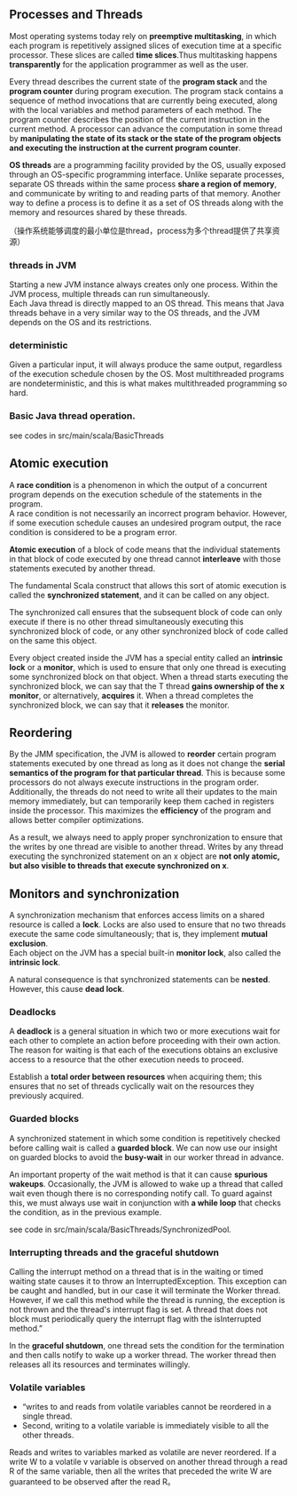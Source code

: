 ## Processes and Threads 
Most operating systems today rely on **preemptive multitasking**, in which each
program is repetitively assigned slices of execution time at a specific
processor. These slices are called **time slices**.Thus multitasking happens
**transparently** for the application programmer as well as the user.

Every thread describes the current state of the **program stack** and the
**program counter** during program execution. The program stack contains
a sequence of method invocations that are currently being executed, along with
the local variables and method parameters of each method. The program counter
describes the position of the current instruction in the current method.
A processor can advance the computation in some thread by **manipulating the
state of its stack or the state of the program objects and executing the
instruction at the current program counter**. 

**OS threads** are a programming facility provided by the OS, usually exposed
through an OS-specific programming interface. Unlike separate processes,
separate OS threads within the same process **share a region of memory**, and
communicate by writing to and reading parts of that memory. Another way to
define a process is to define it as a set of OS threads along with the memory
and resources shared by these threads.

（操作系统能够调度的最小单位是thread，process为多个thread提供了共享资源）

### threads in JVM
Starting a new JVM instance always creates only one process. Within the JVM
process, multiple threads can run simultaneously.  
Each Java thread is directly mapped to an OS thread. This means that Java
threads behave in a very similar way to the OS threads, and the JVM depends on
the OS and its restrictions.

### deterministic  
Given a particular input, it will always produce the same output, regardless of
the execution schedule chosen by the OS.
Most multithreaded programs are nondeterministic, and this is what makes
multithreaded programming so hard. 

### Basic Java thread operation.

see codes in src/main/scala/BasicThreads

## Atomic execution  

A **race condition** is a phenomenon in which the output of a concurrent program
depends on the execution schedule of the statements in the program.       
A race condition is not necessarily an incorrect program behavior. However, if
some execution schedule causes an undesired program output, the race condition
is considered to be a program error.    

**Atomic execution** of a block of code means that the individual statements in
that block of code executed by one thread cannot **interleave** with those
statements executed by another thread.   

The fundamental Scala construct that allows this sort of atomic execution is
called the **synchronized statement**, and it can be called on any object.

The synchronized call ensures that the subsequent block of code can only execute
if there is no other thread simultaneously executing this synchronized block of
code, or any other synchronized block of code called on the same this object.

Every object created inside the JVM has a special entity called an **intrinsic
lock** or a **monitor**, which is used to ensure that only one thread is
executing some synchronized block on that object. When a thread starts executing
the synchronized block, we can say that the T thread **gains ownership of the
x monitor**, or alternatively, **acquires** it. When a thread completes the
synchronized block, we can say that it **releases** the monitor.

## Reordering  
By the JMM specification, the JVM is allowed to **reorder** certain program
statements executed by one thread as long as it does not change the **serial
semantics of the program for that particular thread**. This is because some
processors do not always execute instructions in the program order.
Additionally, the threads do not need to write all their updates to the main
memory immediately, but can temporarily keep them cached in registers inside the
processor. This maximizes the **efficiency** of the program and allows better
compiler optimizations.

As a result, we always need to apply proper synchronization to ensure that the
writes by one thread are visible to another thread.
Writes by any thread executing the synchronized statement on an x object are
**not only atomic, but also visible to threads that execute synchronized on x**.

## Monitors and synchronization   

A synchronization mechanism that enforces access limits on a shared resource is
called a **lock**. Locks are also used to ensure that no two threads execute the
same code simultaneously; that is, they implement **mutual exclusion**.     
Each object on the JVM has a special built-in **monitor lock**, also called the
**intrinsic lock**.     

A natural consequence is that synchronized statements can be **nested**.
However, this cause **dead lock**. 

### Deadlocks  
A **deadlock** is a general situation in which two or more executions wait for
each other to complete an action before proceeding with their own action.   
The reason for waiting is that each of the executions obtains an exclusive
access to a resource that the other execution needs to proceed.  

Establish a **total order between resources** when acquiring them; this ensures
that no set of threads cyclically wait on the resources they previously
acquired.

### Guarded blocks  
A synchronized statement in which some condition is repetitively checked before
calling wait is called a **guarded block**. We can now use our insight on
guarded blocks to avoid the **busy-wait** in our worker thread in advance.       

An important property of the wait method is that it can cause **spurious
wakeups**. Occasionally, the JVM is allowed to wake up a thread that called wait
even though there is no corresponding notify call. To guard against this, we
must always use wait in conjunction with **a while loop** that checks the
condition, as in the previous example.

see code in src/main/scala/BasicThreads/SynchronizedPool.

### Interrupting threads and the graceful shutdown  
Calling the interrupt method on a thread that is in the waiting or timed waiting
state causes it to throw an InterruptedException. This exception can be caught
and handled, but in our case it will terminate the Worker thread. However, if we
call this method while the thread is running, the exception is not thrown and
the thread's interrupt flag is set. A thread that does not block must
periodically query the interrupt flag with the isInterrupted method.”

In the **graceful shutdown**, one thread sets the condition for the termination
and then calls notify to wake up a worker thread. The worker thread then
releases all its resources and terminates willingly. 

### Volatile variables  
+   “writes to and reads from volatile variables cannot be reordered in a single
thread.     
+   Second, writing to a volatile variable is immediately visible to all the
other threads.

Reads and writes to variables marked as volatile are never reordered. If a write
W to a volatile v variable is observed on another thread through a read R of the
same variable, then all the writes that preceded the write W are guaranteed to
be observed after the read R。
